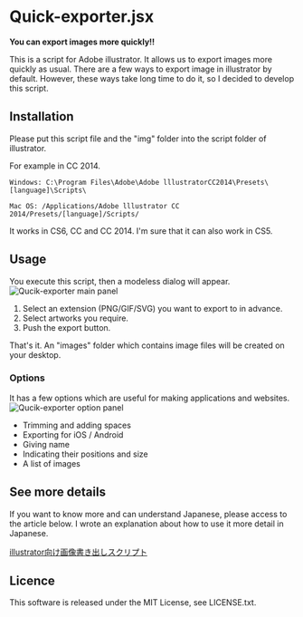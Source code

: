 # Quick-exporter.jsx
**You can export images more quickly!!**


This is a script for Adobe illustrator. It allows us to export images more quickly as usual.
There are a few ways to export image in illustrator by default. However, these ways take long time to do it, so I decided to develop this script.

## Installation
Please put this script file and the "img" folder into the script folder of illustrator.

For example in CC 2014.
```
Windows: C:\Program Files\Adobe\Adobe lllustratorCC2014\Presets\[language]\Scripts\
```
```
Mac OS: /Applications/Adobe lllustrator CC 2014/Presets/[language]/Scripts/
```

It works in CS6, CC and CC 2014. I'm sure that it can also work in CS5.

## Usage
You execute this script, then a modeless dialog will appear.
![Qucik-exporter main panel](https://raw.github.com/wiki/two-hats/Quick-exporter/images/20150801-01.png)

1. Select an extension (PNG/GIF/SVG) you want to export to in advance.
2. Select artworks you require.
3. Push the export button.

That's it. An "images" folder which contains image files will be created on your desktop.

### Options
It has a few options which are useful for making applications and websites.
![Qucik-exporter option panel](https://raw.github.com/wiki/two-hats/Quick-exporter/images/20150801-02.png)

* Trimming and adding spaces
* Exporting for iOS / Android
* Giving name
* Indicating their positions and size
* A list of images


## See more details
If you want to know more and  can understand Japanese, please access to the article below. I wrote an explanation about how to use it more detail in Japanese.

[illustrator向け画像書き出しスクリプト](http://2-hats.hateblo.jp/entry/2015/07/27/120859)

## Licence
This software is released under the MIT License, see LICENSE.txt.

